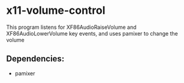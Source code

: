 # x11-volume-control
This program listens for XF86AudioRaiseVolume and XF86AudioLowerVolume key events, and uses pamixer to change the volume
## Dependencies:
- pamixer
